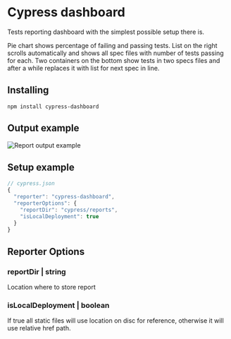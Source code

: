 # Cypress dashboard

Tests reporting dashboard with the simplest possible setup there is. 

Pie chart shows percentage of failing and passing 
tests. List on the right scrolls automatically and shows all spec files with number of tests passing for each. 
Two containers on the bottom show tests in two specs files and after a while replaces it with list for next spec in line.   

## Installing
```
npm install cypress-dashboard
```

## Output example

![Report output example](https://i.imgur.com/okiTt9v.gif)

## Setup example
```js
// cypress.json
{
  "reporter": "cypress-dashboard",
  "reporterOptions": {
    "reportDir": "cypress/reports",
    "isLocalDeployment": true
  }
}
```

## Reporter Options

### reportDir | string
Location where to store report

### isLocalDeployment | boolean
If true all static files will use location on disc for reference, otherwise it will use relative href path.

